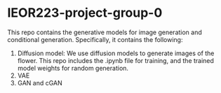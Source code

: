 # IEOR223-project-group-0

This repo contains the generative models for image generation and conditional generation. Specifically, it contains the following:

1. Diffusion model: We use diffusion models to generate images of the flower. This repo includes the .ipynb file for training, and the trained model weights for random generation.
3. VAE
4. GAN and cGAN
